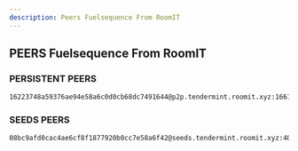 ```yaml
---
description: Peers Fuelsequence From RoomIT
---
```



## PEERS Fuelsequence From RoomIT


### PERSISTENT PEERS
```bash
16223748a59376ae94e58a6c0d0cb68dc7491644@p2p.tendermint.roomit.xyz:16612
```

### SEEDS PEERS
```bash
08bc9afd0cac4ae6cf8f1877920b0cc7e58a6f42@seeds.tendermint.roomit.xyz:40012
```